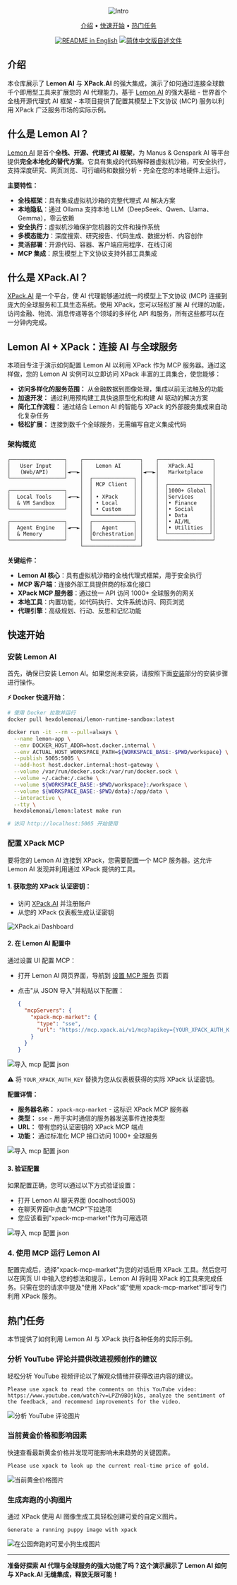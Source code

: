 <div align="center">

![Intro](./docs/assets/xpack/intro-bg.png)

[介绍](#介绍) • [快速开始](#快速开始) • [热门任务](#热门任务)

</div>

<p align="center">
  <a href="./README.md"><img alt="README in English" src="https://img.shields.io/badge/English-d9d9d9"></a>
  <a href="./README_CN.md"><img alt="简体中文版自述文件" src="https://img.shields.io/badge/简体中文-d9d9d9"></a>
</p>

## 介绍

本仓库展示了 **Lemon AI** 与 **XPack.AI** 的强大集成，演示了如何通过连接全球数千个即用型工具来扩展您的 AI 代理能力。基于 [Lemon AI](https://lemonai.cc/) 的强大基础 - 世界首个全栈开源代理式 AI 框架 - 本项目提供了配置其模型上下文协议 (MCP) 服务以利用 XPack 广泛服务市场的实际示例。

## 什么是 Lemon AI？

[Lemon AI](https://lemonai.cc/) 是首个**全栈、开源、代理式 AI 框架**，为 Manus & Genspark AI 等平台提供**完全本地化的替代方案**。它具有集成的代码解释器虚拟机沙箱，可安全执行，支持深度研究、网页浏览、可行编码和数据分析 - 完全在您的本地硬件上运行。

**主要特性：**

- **全栈框架**：具有集成虚拟机沙箱的完整代理式 AI 解决方案
- **本地隐私**：通过 Ollama 支持本地 LLM（DeepSeek、Qwen、Llama、Gemma），零云依赖
- **安全执行**：虚拟机沙箱保护您机器的文件和操作系统
- **多模态能力**：深度搜索、研究报告、代码生成、数据分析、内容创作
- **灵活部署**：开源代码、容器、客户端应用程序、在线订阅
- **MCP 集成**：原生模型上下文协议支持外部工具集成

## 什么是 XPack.AI？

[XPack.AI](https://xpack.ai/) 是一个平台，使 AI 代理能够通过统一的模型上下文协议 (MCP) 连接到庞大的全球服务和工具生态系统。使用 XPack，您可以轻松扩展 AI 代理的功能，访问金融、物流、消息传递等各个领域的多样化 API 和服务，所有这些都可以在一分钟内完成。

## Lemon AI + XPack：连接 AI 与全球服务

本项目专注于演示如何配置 Lemon AI 以利用 XPack 作为 MCP 服务器。通过这样做，您的 Lemon AI 实例可以立即访问 XPack 丰富的工具集合，使您能够：

- **访问多样化的服务范围：** 从金融数据到图像处理，集成以前无法触及的功能
- **加速开发：** 通过利用预构建工具快速原型化和构建 AI 驱动的解决方案
- **简化工作流程：** 通过结合 Lemon AI 的智能与 XPack 的外部服务集成来自动化复杂任务
- **轻松扩展：** 连接到数千个全球服务，无需编写自定义集成代码

### 架构概览

```
┌─────────────────┐    ┌──────────────────┐    ┌─────────────────┐
│   User Input    │    │    Lemon AI      │    │   XPack.AI      │
│   (Web/API)     │◄──►│                  │◄──►│   Marketplace   │
└─────────────────┘    │  ┌─────────────┐ │    │                 │
                       │  │ MCP Client  │ │    │  ┌─────────────┐│
┌─────────────────┐    │  │             │ │    │  │1000+ Global ││
│  Local Tools    │◄──►│  │ • XPack     │ │    │  │Services     ││
│  & VM Sandbox   │    │  │ • Local     │ │    │  │• Finance    ││
└─────────────────┘    │  │ • Custom    │ │    │  │• Social     ││
                       │  └─────────────┘ │    │  │• Data       ││
┌─────────────────┐    │  ┌─────────────┐ │    │  │• AI/ML      ││
│  Agent Engine   │◄──►│  │   Agent     │ │    │  │• Utilities  ││
│  & Memory       │    │  │Orchestration│ │    │  └─────────────┘│
└─────────────────┘    │  └─────────────┘ │    └─────────────────┘
                       └──────────────────┘

```

**关键组件：**

- **Lemon AI 核心**：具有虚拟机沙箱的全栈代理式框架，用于安全执行
- **MCP 客户端**：连接外部工具提供商的标准化接口
- **XPack MCP 服务器**：通过统一 API 访问 1000+ 全球服务的网关
- **本地工具**：内置功能，如代码执行、文件系统访问、网页浏览
- **代理引擎**：高级规划、行动、反思和记忆功能

## 快速开始

### 安装 Lemon AI

首先，确保已安装 Lemon AI。如果您尚未安装，请按照下面[安装](#安装)部分的安装步骤进行操作。

**⚡ Docker 快速开始：**

```bash
# 使用 Docker 拉取并运行
docker pull hexdolemonai/lemon-runtime-sandbox:latest

docker run -it --rm --pull=always \
  --name lemon-app \
  --env DOCKER_HOST_ADDR=host.docker.internal \
  --env ACTUAL_HOST_WORKSPACE_PATH=${WORKSPACE_BASE:-$PWD/workspace} \
  --publish 5005:5005 \
  --add-host host.docker.internal:host-gateway \
  --volume /var/run/docker.sock:/var/run/docker.sock \
  --volume ~/.cache:/.cache \
  --volume ${WORKSPACE_BASE:-$PWD/workspace}:/workspace \
  --volume ${WORKSPACE_BASE:-$PWD/data}:/app/data \
  --interactive \
  --tty \
  hexdolemonai/lemon:latest make run

# 访问 http://localhost:5005 开始使用
```

### 配置 XPack MCP

要将您的 Lemon AI 连接到 XPack，您需要配置一个 MCP 服务器。这允许 Lemon AI 发现并利用通过 XPack 提供的工具。

#### 1. 获取您的 XPack 认证密钥：

- 访问 [XPack.AI](https://xpack.ai/) 并注册账户
- 从您的 XPack 仪表板生成认证密钥

![XPack.ai Dashboard](./docs/assets/xpack/xpack-dashboard.png)

#### 2. 在 Lemon AI 配置中

通过设置 UI 配置 MCP：

- 打开 Lemon AI 网页界面，导航到 [设置 MCP 服务](http://localhost:5005/setting/mcp-service) 页面
- 点击"从 JSON 导入"并粘贴以下配置：

  ```json
  {
    "mcpServers": {
      "xpack-mcp-market": {
        "type": "sse",
        "url": "https://mcp.xpack.ai/v1/mcp?apikey={YOUR_XPACK_AUTH_KEY}"
      }
    }
  }
  ```

![导入 mcp 配置 json](./docs/assets/ui-mcp-config-1.png)

⚠️ 将 `YOUR_XPACK_AUTH_KEY` 替换为您从仪表板获得的实际 XPack 认证密钥。

**配置详情：**

- **服务器名称：** `xpack-mcp-market` - 这标识 XPack MCP 服务器
- **类型：** `sse` - 用于实时通信的服务器发送事件连接类型
- **URL：** 带有您的认证密钥的 XPack MCP 端点
- **功能：** 通过标准化 MCP 接口访问 1000+ 全球服务

![导入 mcp 配置 json](./docs/assets/ui-mcp-config-2.png)

#### 3. 验证配置

如果配置正确，您可以通过以下方式验证设置：

- 打开 Lemon AI 聊天界面 (localhost:5005)
- 在聊天界面中点击"MCP"下拉选项
- 您应该看到"xpack-mcp-market"作为可用选项

![导入 mcp 配置 json](./docs/assets/ui-mcp-config-3.png)

### 4. 使用 MCP 运行 Lemon AI

配置完成后，选择"xpack-mcp-market"为您的对话启用 XPack 工具。然后您可以在网页 UI 中输入您的想法和提示，Lemon AI 将利用 XPack 的工具来完成任务。只需在您的请求中提及"使用 XPack"或"使用 xpack-mcp-market"即可专门利用 XPack 服务。

## 热门任务

本节提供了如何利用 Lemon AI 与 XPack 执行各种任务的实际示例。

### 分析 YouTube 评论并提供改进视频创作的建议

轻松分析 YouTube 视频评论以了解观众情绪并获得改进内容的建议。

```
Please use xpack to read the comments on this YouTube video: https://www.youtube.com/watch?v=LPZh9BOjkQs, analyze the sentiment of the feedback, and recommend improvements for the video.
```

![分析 YouTube 评论图片](./docs/assets/xpack/demo-youtube-analysis.png)

### 当前黄金价格和影响因素

快速查看最新黄金价格并发现可能影响未来趋势的关键因素。

```
Please use xpack to look up the current real-time price of gold.
```

![当前黄金价格图片](./docs/assets/xpack/demo-gold-monitor.png)

### 生成奔跑的小狗图片

通过 XPack 使用 AI 图像生成工具轻松创建可爱的自定义图片。

```
Generate a running puppy image with xpack
```

![在公园奔跑的可爱小狗生成图片](./docs/assets/xpack/demo-running-puppy.png)

---

**准备好探索 AI 代理与全球服务的强大功能了吗？这个演示展示了 Lemon AI 如何与 XPack.AI 无缝集成，释放无限可能！**
